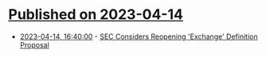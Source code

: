 # [Published on 2023-04-14](index.md)

* [2023-04-14, 16:40:00](https://news.slashdot.org/story/23/04/14/1624223/sec-considers-reopening-exchange-definition-proposal?utm_source=rss1.0mainlinkanon&utm_medium=feed) - [SEC Considers Reopening 'Exchange' Definition Proposal](https://news.slashdot.org/story/23/04/14/1624223/sec-considers-reopening-exchange-definition-proposal?utm_source=rss1.0mainlinkanon&utm_medium=feed)

